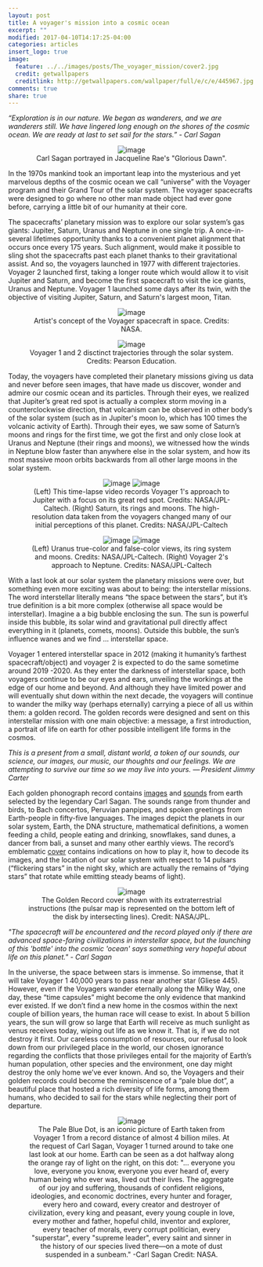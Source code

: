 ```yaml
---
layout: post
title: A voyager's mission into a cosmic ocean
excerpt: ""
modified: 2017-04-10T14:17:25-04:00
categories: articles
insert_logo: true
image:
  feature: ../../images/posts/The_voyager_mission/cover2.jpg
  credit: getwallpapers
  creditlink: http://getwallpapers.com/wallpaper/full/e/c/e/445967.jpg
comments: true
share: true
---
```


*“Exploration is in our nature. We began as wanderers, and we are wanderers still. We have lingered long enough on the shores of the cosmic ocean. We are ready at last to set sail for the stars.” - Carl Sagan*

<center>
<figure>
	<img src="../../images/posts/The_voyager_mission/CarlSagaArt.jpg" alt="image">
	<figcaption> Carl Sagan portrayed in Jacqueline Rae's "Glorious Dawn". </figcaption>
</figure>
</center>

In the 1970s mankind took an important leap into the mysterious and yet marvelous depths of the cosmic ocean we call “universe” with the Voyager program and their Grand Tour of the solar system. The voyager spacecrafts were designed to go where no other man made object had ever gone before, carrying a little bit of our humanity at their core.

The spacecrafts’ planetary mission was to explore our solar system’s gas giants: Jupiter, Saturn, Uranus and Neptune in one single trip. A once-in-several lifetimes opportunity thanks to a convenient planet alignment that occurs once every 175 years. Such alignment, would make it possible to sling shot the spacecrafts past each planet thanks to their gravitational assist. And so, the voyagers launched in 1977 with different trajectories. Voyager 2 launched first, taking a longer route which would allow it to visit Jupiter and Saturn, and become the first spacecraft to visit the ice giants, Uranus and Neptune. Voyager 1 launched some days after its twin, with the objective of visiting Jupiter, Saturn, and Saturn's largest moon, Titan.


<center>
<figure>
	<img src="../../images/posts/The_voyager_mission/voyagerart1.jpg" alt="image">
	<figcaption> Artist's concept of the Voyager spacecraft in space. Credits: NASA. </figcaption>
</figure>
</center>
<center>

<figure>
	<img src="../../images/posts/The_voyager_mission/PathsVoyagers.jpg" alt="image">
	<figcaption> Voyager 1 and 2 disctinct trajectories through the solar system. Credits: Pearson Education. </figcaption>
</figure>
</center>


Today, the voyagers have completed their planetary missions giving us data and never before seen images, that have made us discover, wonder and admire our cosmic ocean and its particles. Through their eyes, we realized that Jupiter’s great red spot is actually a complex storm moving in a counterclockwise direction, that volcanism can be observed in other body’s of the solar system (such as in Jupiter's moon Io, which has 100 times the volcanic activity of Earth).  Through their eyes, we saw some of Saturn’s moons and rings for the first time, we got the first and only close look at Uranus and Neptune (their rings and moons), we witnessed how the winds in Neptune blow faster than anywhere else in the solar system, and how its most massive moon orbits backwards from all other large moons in the solar system.


<center>
<figure class="half">
	<img src="../../images/posts/The_voyager_mission/JUPITER.gif" alt="image">
	<img src="../../images/posts/The_voyager_mission/SATURN.gif" alt="image">
	<figcaption> (Left) This time-lapse video records Voyager 1's approach to Jupiter with a focus on its great red spot. Credits: NASA/JPL-Caltech. (Right) Saturn, its rings and moons. The high-resolution data taken from the voyagers changed many of our initial perceptions of this planet. Credits: NASA/JPL-Caltech
 </figcaption>
</figure>
</center>

<center>
<figure class="half">
	<img src="../../images/posts/The_voyager_mission/URANUS2.gif" alt="image">
	<img src="../../images/posts/The_voyager_mission/NEPTUNE.gif" alt="image">
	<figcaption> (Left) Uranus true-color and false-color views, its ring system and moons. Credits: NASA/JPL-Caltech. (Right) Voyager 2's approach to Neptune. Credits: NASA/JPL-Caltech
 </figcaption>
</figure>
</center>


With a last look at our solar system the planetary missions were over, but something even more exciting was about to being: the interstellar missions. The word interstellar literally means “the space between the stars”, but it’s true definition is a bit more complex (otherwise all space would be interstellar).  Imagine a a big bubble enclosing the sun. The sun is powerful inside this bubble, its solar wind and gravitational pull directly affect everything in it (planets, comets, moons). Outside this bubble, the sun’s influence wanes and we find …  interstellar space.

Voyager 1 entered interstellar space in 2012 (making it humanity’s farthest spacecraft/object) and voyager 2 is expected to do the same sometime around 2019 -2020. As they enter the darkness of interstellar space, both voyagers continue to be our eyes and ears, unveiling the workings at the edge of our home and beyond. And although they have limited power and will eventually shut down within the next decade, the voyagers will continue to wander the milky way (perhaps eternally) carrying a piece of all us within them: a  golden record. The golden records were designed and sent on this interstellar mission with one main objective: a message, a first introduction, a portrait of life on earth for other possible intelligent life forms in the cosmos.

*This is a present from a small, distant world, a token of our sounds, our science, our images, our music, our thoughts and our feelings. We are attempting to survive our time so we may live into yours.
— President Jimmy Carter*


Each golden phonograph record contains [images](https://voyager.jpl.nasa.gov/galleries/images-on-the-golden-record/) and [sounds](https://voyager.jpl.nasa.gov/golden-record/whats-on-the-record/sounds/) from earth selected by the legendary Carl Sagan. The sounds range from thunder and birds, to Bach concertos,  Peruvian panpipes, and spoken greetings from Earth-people in fifty-five languages. The images depict the planets in our solar system, Earth, the DNA structure, mathematical definitions, a women feeding a child, people eating and drinking, snowflakes, sand dunes, a dancer from bali, a sunset and many other earthly views. The record’s emblematic [cover](https://voyager.jpl.nasa.gov/golden-record/golden-record-cover/) contains indications on how to play it, how to decode its images, and the location of our solar system with respect to 14 pulsars (“flickering stars” in the night sky, which are actually the remains of “dying stars” that rotate while emitting steady beams of light).

<center>
<figure>
	<img src="../../images/posts/The_voyager_mission/record-diagram.jpg" alt="image">
	<figcaption> The Golden Record cover shown with its extraterrestrial instructions (the pulsar map is represented on the bottom left of the disk by intersecting lines). Credit: NASA/JPL. </figcaption>
</figure>
</center>


*"The spacecraft will be encountered and the record played only if there are advanced space-faring civilizations in interstellar space, but the launching of this 'bottle' into the cosmic 'ocean' says something very hopeful about life on this planet." - Carl Sagan*

In the universe, the space between stars is immense. So immense, that it will take Voyager 1 40,000 years to pass near another star (Gliese 445). However, even if the Voyagers wander eternally along the Milky Way, one day, these “time capsules” might become the only evidence that mankind ever existed. If we don’t find a new home in the cosmos within the next couple of billion years, the human race will cease to exist. In about 5 billion years, the sun will grow so large that Earth will receive as much sunlight as venus receives today, wiping out life as we know it. That is, if we do not destroy it first. Our careless consumption of resources, our refusal to look down from our privileged place in the world, our chosen ignorance regarding the conflicts that those privileges entail for the majority of Earth’s human population, other species and the environment, one day might destroy the only home we’ve ever known. And so, the Voyagers and their golden records could become the reminiscence of a “pale blue dot”, a beautiful place that hosted a rich diversity of life forms, among them humans, who decided to sail for the stars while neglecting their port of departure. 

<center>
<figure>
	<img src="../../images/posts/The_voyager_mission/ThePaleBlueDot.jpg" alt="image">
	<figcaption> The Pale Blue Dot, is an iconic picture of Earth taken from Voyager 1 from a record distance of almost 4 billion miles. At the request of Carl Sagan, Voyager 1 turned around to take one last look at our home. Earth can be seen as a dot halfway along the orange ray of light on the right, on this dot: "… everyone you love, everyone you know, everyone you ever heard of, every human being who ever was, lived out their lives. The aggregate of our joy and suffering, thousands of confident religions, ideologies, and economic doctrines, every hunter and forager, every hero and coward, every creator and destroyer of civilization, every king and peasant, every young couple in love, every mother and father, hopeful child, inventor and explorer, every teacher of morals, every corrupt politician, every "superstar", every "supreme leader", every saint and sinner in the history of our species lived there—on a mote of dust suspended in a sunbeam." -Carl Sagan  Credit: NASA. </figcaption>
</figure>
</center>

